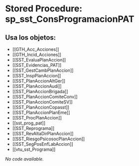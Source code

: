 # Stored Procedure: sp_sst_ConsProgramacionPAT

## Usa los objetos:
- [[GTH_Acc_Acciones]]
- [[GTH_Incid_Acciones]]
- [[SST_EvaluaPlanAccion]]
- [[SST_Evidencias_PAT]]
- [[SST_GestCambPlanAccion]]
- [[SST_InspPlanAccion]]
- [[SST_PlanAccionAltGer]]
- [[SST_PlanAccionAudi]]
- [[SST_PlanAccionBrigada]]
- [[SST_PlanAccionComiteConv]]
- [[SST_PlanAccionComiteSV]]
- [[SST_PlanAccionCopasst]]
- [[SST_PlanAccionPlanEme]]
- [[SST_ProcPlanAccion]]
- [[sst_prog_pat]]
- [[SST_Reprograma]]
- [[SST_RevAltaDirPlanAccion]]
- [[SST_RiesgoPsicosocPlanAccion]]
- [[SST_SegPosEnfLabAccion]]
- [[vtu_sst_Programa]]

*No code available.*

